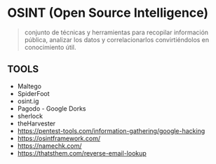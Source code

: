 # OSINT (Open Source Intelligence)
> conjunto de técnicas y herramientas para recopilar información pública, analizar los datos y correlacionarlos convirtiéndolos en conocimiento útil.

## TOOLS
* Maltego
* SpiderFoot
* osint.ig
* Pagodo - Google Dorks 
* sherlock
* theHarvester
* https://pentest-tools.com/information-gathering/google-hacking
* https://osintframework.com/
* https://namechk.com/
* https://thatsthem.com/reverse-email-lookup
